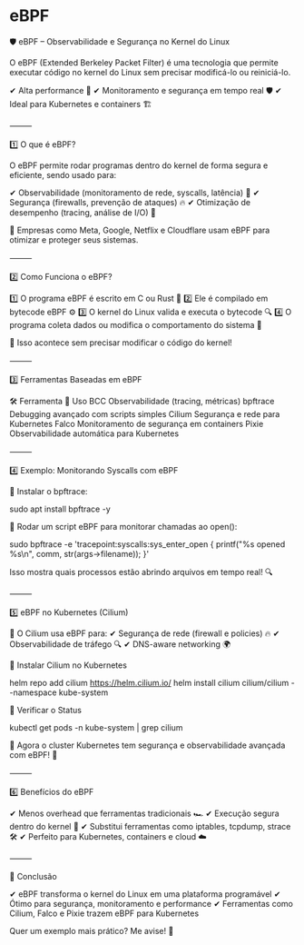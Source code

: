 # eBPF

🛡️ eBPF – Observabilidade e Segurança no Kernel do Linux

O eBPF (Extended Berkeley Packet Filter) é uma tecnologia que permite executar código no kernel do Linux sem precisar modificá-lo ou reiniciá-lo.

✔ Alta performance 🚀
✔ Monitoramento e segurança em tempo real 🛡️
✔ Ideal para Kubernetes e containers 🏗️

⸻

1️⃣ O que é eBPF?

O eBPF permite rodar programas dentro do kernel de forma segura e eficiente, sendo usado para:

✔ Observabilidade (monitoramento de rede, syscalls, latência) 👀
✔ Segurança (firewalls, prevenção de ataques) 🔥
✔ Otimização de desempenho (tracing, análise de I/O) 🚀

📌 Empresas como Meta, Google, Netflix e Cloudflare usam eBPF para otimizar e proteger seus sistemas.

⸻

2️⃣ Como Funciona o eBPF?

1️⃣ O programa eBPF é escrito em C ou Rust 📝
2️⃣ Ele é compilado em bytecode eBPF ⚙️
3️⃣ O kernel do Linux valida e executa o bytecode 🔍
4️⃣ O programa coleta dados ou modifica o comportamento do sistema 📡

📌 Isso acontece sem precisar modificar o código do kernel!

⸻

3️⃣ Ferramentas Baseadas em eBPF

🛠️ Ferramenta	📌 Uso
BCC	Observabilidade (tracing, métricas)
bpftrace	Debugging avançado com scripts simples
Cilium	Segurança e rede para Kubernetes
Falco	Monitoramento de segurança em containers
Pixie	Observabilidade automática para Kubernetes



⸻

4️⃣ Exemplo: Monitorando Syscalls com eBPF

📌 Instalar o bpftrace:

sudo apt install bpftrace -y

📌 Rodar um script eBPF para monitorar chamadas ao open():

sudo bpftrace -e 'tracepoint:syscalls:sys_enter_open { printf("%s opened %s\n", comm, str(args->filename)); }'

Isso mostra quais processos estão abrindo arquivos em tempo real! 🔍

⸻

5️⃣ eBPF no Kubernetes (Cilium)

📌 O Cilium usa eBPF para:
✔ Segurança de rede (firewall e policies) 🔥
✔ Observabilidade de tráfego 🔍
✔ DNS-aware networking 🌍

🔹 Instalar Cilium no Kubernetes

helm repo add cilium https://helm.cilium.io/
helm install cilium cilium/cilium --namespace kube-system

🔹 Verificar o Status

kubectl get pods -n kube-system | grep cilium

📌 Agora o cluster Kubernetes tem segurança e observabilidade avançada com eBPF! 🚀

⸻

6️⃣ Benefícios do eBPF

✔ Menos overhead que ferramentas tradicionais 🏎️
✔ Execução segura dentro do kernel 🔐
✔ Substitui ferramentas como iptables, tcpdump, strace 🛠️
✔ Perfeito para Kubernetes, containers e cloud ☁️

⸻

🔐 Conclusão

✔ eBPF transforma o kernel do Linux em uma plataforma programável
✔ Ótimo para segurança, monitoramento e performance
✔ Ferramentas como Cilium, Falco e Pixie trazem eBPF para Kubernetes

Quer um exemplo mais prático? Me avise! 🚀